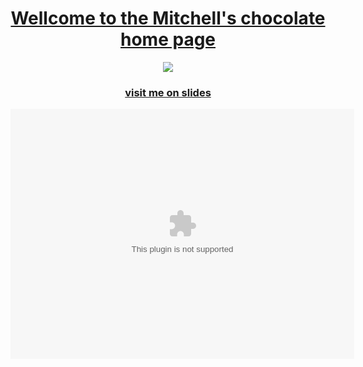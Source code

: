 <html>
  <head>
    <title>Mitchell's chocolate home page</title>
  </head>
<body>
  <a href="https://docs.google.com/presentation/d/1cr1zAaiRUxEsKgfWg_3jPBZHK8FQhSLjV7GZCLmAi-4/edit?usp=sharing">
  <center><h1>Wellcome to the Mitchell's chocolate home page</h1></center>
  <center><img src='https://assets.fortnumandmason.com/app/public/spree/products/8296/poster/tablet_landscape/2142820_3.jpg?1452535252'></center>
  <center><h3>visit me on slides</h3></center>
</a>

   <object width="550" height="400">
   <param name="movie" value="WN287MM4YWN4.swf">
   <embed src="WN287MM4YWN4.swf" width="550" height="400">
  </embed>
  </object>
              
</body>
</html>
